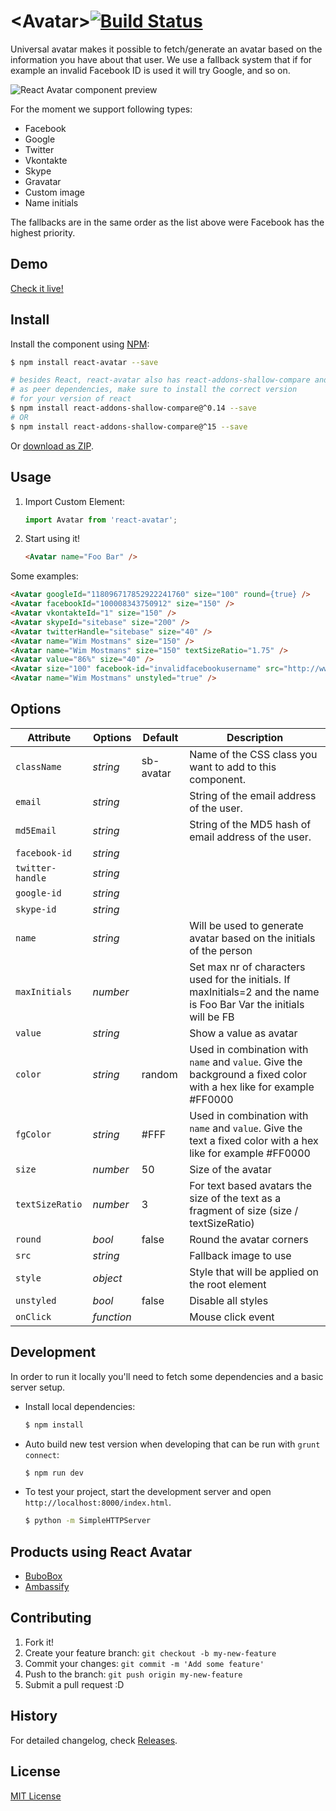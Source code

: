 # &lt;Avatar&gt;[![Build Status](https://travis-ci.org/Sitebase/react-avatar.svg?branch=master)](https://travis-ci.org/Sitebase/react-avatar)
Universal avatar makes it possible to fetch/generate an avatar based on the information you have about that user.
We use a fallback system that if for example an invalid Facebook ID is used it will try Google, and so on.

![React Avatar component preview](example1.jpg)

For the moment we support following types:
* Facebook
* Google
* Twitter
* Vkontakte
* Skype
* Gravatar
* Custom image
* Name initials

The fallbacks are in the same order as the list above were Facebook has the highest priority.

## Demo

[Check it live!](https://www.sitebase.be/react-avatar/?utm_source=github&utm_medium=readme&utm_campaign=react-avatar)

## Install

Install the component using [NPM](https://www.npmjs.com/):

```sh
$ npm install react-avatar --save

# besides React, react-avatar also has react-addons-shallow-compare and prop-types
# as peer dependencies, make sure to install the correct version
# for your version of react
$ npm install react-addons-shallow-compare@^0.14 --save
# OR
$ npm install react-addons-shallow-compare@^15 --save
```

Or [download as ZIP](https://github.com/sitebase/react-avatar/archive/master.zip).


## Usage

1. Import Custom Element:

    ```js
    import Avatar from 'react-avatar';
    ```

2. Start using it!

    ```html
    <Avatar name="Foo Bar" />
    ```

Some examples:

```html
<Avatar googleId="118096717852922241760" size="100" round={true} />
<Avatar facebookId="100008343750912" size="150" />
<Avatar vkontakteId="1" size="150" />
<Avatar skypeId="sitebase" size="200" />
<Avatar twitterHandle="sitebase" size="40" />
<Avatar name="Wim Mostmans" size="150" />
<Avatar name="Wim Mostmans" size="150" textSizeRatio="1.75" />
<Avatar value="86%" size="40" />
<Avatar size="100" facebook-id="invalidfacebookusername" src="http://www.gravatar.com/avatar/a16a38cdfe8b2cbd38e8a56ab93238d3" />
<Avatar name="Wim Mostmans" unstyled="true" />
```

## Options

|   Attribute   |      Options      | Default |                                              Description                                               |
| ------------- | ----------------- | ------- | ------------------------------------------------------------------------------------------------------ |
| `className`       | *string*          | sb-avatar        | Name of the CSS class you want to add to this component.                             |
| `email`       | *string*          |         | String of the email address of the user.                             |
| `md5Email` | *string* |         | String of the MD5 hash of email address of the user. |
| `facebook-id` | *string* |         |                                                                                                        |
| `twitter-handle` | *string* |         |                                                                                                        |
| `google-id`   | *string*             |         |                                                                                                        |
| `skype-id`    | *string*          |         |                                                                                                        |
| `name`        | *string*          |         | Will be used to generate avatar based on the initials of the person                                    |
| `maxInitials` | *number*          |         | Set max nr of characters used for the initials. If maxInitials=2 and the name is Foo Bar Var the initials will be FB  |
| `value`       | *string*          |         | Show a value as avatar                                                                                 |
| `color`       | *string*          | random  | Used in combination with `name` and `value`. Give the background a fixed color with a hex like for example #FF0000 |
| `fgColor`     | *string*          | #FFF  | Used in combination with `name` and `value`. Give the text a fixed color with a hex like for example #FF0000 |
| `size`        | *number*             | 50      | Size of the avatar                                                                                     |
| `textSizeRatio` | *number*             | 3      | For text based avatars the size of the text as a fragment of size (size / textSizeRatio)                                 |
| `round`       | *bool*            | false   | Round the avatar corners                                                                               |
| `src`         | *string*          |         | Fallback image to use                                                                                  |
| `style`         | *object*          |         | Style that will be applied on the root element                                                       |
| `unstyled`    | *bool*            | false   | Disable all styles                                                                                     |
| `onClick`    | *function*            |        | Mouse click event                                                                                     |


## Development

In order to run it locally you'll need to fetch some dependencies and a basic server setup.

* Install local dependencies:

    ```sh
    $ npm install
    ```

* Auto build new test version when developing that can be run with `grunt connect`:

    ```sh
    $ npm run dev
    ```

* To test your project, start the development server and open `http://localhost:8000/index.html`.

    ```sh
    $ python -m SimpleHTTPServer
    ```

## Products using React Avatar
* [BuboBox](https://www.bubobox.com/?utm_source=github&utm_medium=readme&utm_campaign=react-avatar)
* [Ambassify](https://www.ambassify.com/?utm_source=github&utm_medium=readme&utm_campaign=react-avatar)

## Contributing

1. Fork it!
2. Create your feature branch: `git checkout -b my-new-feature`
3. Commit your changes: `git commit -m 'Add some feature'`
4. Push to the branch: `git push origin my-new-feature`
5. Submit a pull request :D

## History

For detailed changelog, check [Releases](https://github.com/sitebase/react-avatar/releases).

## License

[MIT License](http://opensource.org/licenses/MIT)
